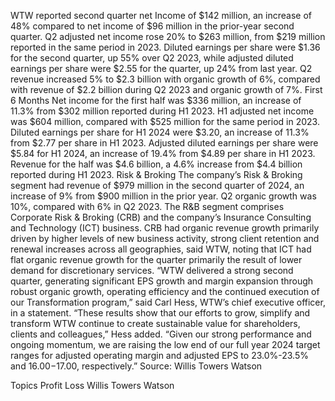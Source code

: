 WTW reported second quarter net Income of $142 million, an increase of 48% compared to net income of $96 million in the prior-year second quarter.
Q2 adjusted net income rose 20% to $263 million, from $219 million reported in the same period in 2023.
Diluted earnings per share were $1.36 for the second quarter, up 55% over Q2 2023, while adjusted diluted earnings per share were $2.55 for the quarter, up 24% from last year.
Q2 revenue increased 5% to $2.3 billion with organic growth of 6%, compared with revenue of $2.2 billion during Q2 2023 and organic growth of 7%.
First 6 Months
Net income for the first half was $336 million, an increase of 11.3% from $302 million reported during H1 2023. H1 adjusted net income was $604 million, compared with $525 million for the same period in 2023.
Diluted earnings per share for H1 2024 were $3.20, an increase of 11.3% from $2.77 per share in H1 2023. Adjusted diluted earnings per share were $5.84 for H1 2024, an increase of 19.4% from $4.89 per share in H1 2023.
Revenue for the half was $4.6 billion, a 4.6% increase from $4.4 billion reported during H1 2023.
Risk & Broking
The company’s Risk & Broking segment had revenue of $979 million in the second quarter of 2024, an increase of 9% from $900 million in the prior year. Q2 organic growth was 10%, compared with 6% in Q2 2023. The R&B segment comprises Corporate Risk & Broking (CRB) and the company’s Insurance Consulting and Technology (ICT) business.
CRB had organic revenue growth primarily driven by higher levels of new business activity, strong client retention and renewal increases across all geographies, said WTW, noting that ICT had flat organic revenue growth for the quarter primarily the result of lower demand for discretionary services.
“WTW delivered a strong second quarter, generating significant EPS growth and margin expansion through robust organic growth, operating efficiency and the continued execution of our Transformation program,” said Carl Hess, WTW’s chief executive officer, in a statement.
“These results show that our efforts to grow, simplify and transform WTW continue to create sustainable value for shareholders, clients and colleagues,” Hess added. “Given our strong performance and ongoing momentum, we are raising the low end of our full year 2024 target ranges for adjusted operating margin and adjusted EPS to 23.0%-23.5% and $16.00-$17.00, respectively.”
Source: Willis Towers Watson

Topics
Profit Loss
Willis Towers Watson

